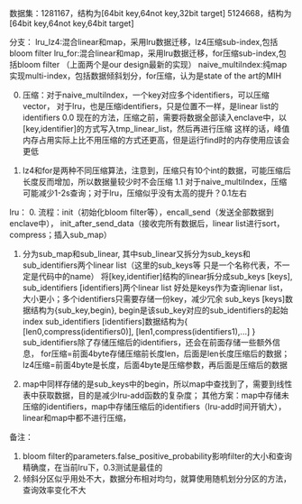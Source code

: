 


数据集：1281167，结构为[64bit key,64not key,32bit target]
       5124668，结构为[64bit key,64not key,64bit target]

分支：
    lru_lz4:混合linear和map，采用lru数据迁移，lz4压缩sub-index,包括bloom filter
    lru_for:混合linear和map，采用lru数据迁移，for压缩sub-index,包括bloom filter
    （上面两个是our design最新的实现）
    naive_multiIndex:纯map实现multi-index，包括数据倾斜划分，for压缩，认为是state of the art的MIH

0. 压缩：对于naive_multiIndex，一个key对应多个identifiers，可以压缩vector<identifiers>，
        对于lru，也是压缩identifiers，只是位置不一样，是linear list的identifiers
0.0 现在的方法，压缩之前，需要将数据全部读入enclave中，以[key,identifier]的方式写入tmp_linear_list，然后再进行压缩
    这样的话，峰值内存占用实际上比不用压缩的方式还更高，但是运行find时的内存使用应该会更低

1. lz4和for是两种不同压缩算法，注意到，压缩只有10个int的数据，可能压缩后长度反而增加，所以数据量较少时不会压缩
    1.1 对于naive_multiIndex，压缩可能减少1-2s查询；对于lru，压缩似乎没有太高的提升？0.1左右

lru：
0. 流程：init（初始化bloom filter等），encall_send（发送全部数据到enclave中），
        init_after_send_data（接收完所有数据后，linear list进行sort，compress；插入sub_map）

1. 分为sub_map和sub_linear, 其中sub_linear又拆分为sub_keys和sub_identifiers两个linear list（这里的sub_keys等 只是一个名称代表，不一定是代码中的name）
    将[key,identifier]结构的linear拆分成sub_keys [keys], sub_identifiers [identifiers]两个linear list
    好处是keys作为查询lienar list，大小更小；多个identifiers只需要存储一份key，减少冗余
    sub_keys [keys]数据结构为{sub_key,begin}, begin是该sub_key对应的sub_identifiers的起始index
    sub_identifiers [identifiers]数据结构为{ [len0,compress(identifiers0)], [len1,compress(identifiers1),...] }
        sub_identifiers除了存储压缩后的identifiers，还会在前面存储一些额外信息，
        for压缩=前面4byte存储压缩前长度len，后面是len长度压缩后的数据；lz4压缩=前面4byte是长度，后面4byte是压缩参数，再后面是压缩后的数据

2. map中同样存储的是sub_keys中的begin，所以map中查找到了，需要到线性表中获取数据，目的是减少lru-add函数的复杂度；
    其他方案：map中存储未压缩的identifiers，map中存储压缩后的identifiers（lru-add时间开销大），linear和map中都不进行压缩，


备注：
1. bloom filter的parameters.false_positive_probability影响filter的大小和查询精确度，在当前lru下，0.3测试是最佳的
2. 倾斜分区似乎用处不大，数据分布相对均匀，就算使用随机划分分区的方法，查询效率变化不大